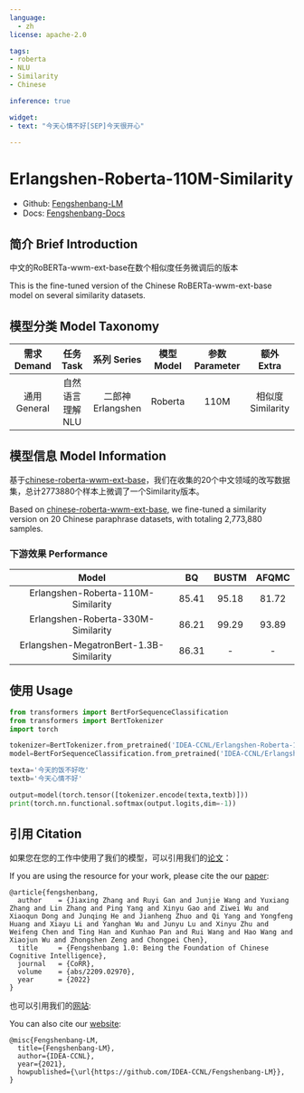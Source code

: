 ```yaml
---
language: 
  - zh
license: apache-2.0

tags:
- roberta
- NLU
- Similarity
- Chinese

inference: true

widget:
- text: "今天心情不好[SEP]今天很开心"

---
```

# Erlangshen-Roberta-110M-Similarity

- Github: [Fengshenbang-LM](https://github.com/IDEA-CCNL/Fengshenbang-LM)
- Docs: [Fengshenbang-Docs](https://fengshenbang-doc.readthedocs.io/)

## 简介 Brief Introduction

中文的RoBERTa-wwm-ext-base在数个相似度任务微调后的版本

This is the fine-tuned version of the Chinese RoBERTa-wwm-ext-base model on several similarity datasets.

## 模型分类 Model Taxonomy

|  需求 Demand  | 任务 Task       | 系列 Series      | 模型 Model    | 参数 Parameter | 额外 Extra |
|  :----:  | :----:  | :----:  | :----:  | :----:  | :----:  |
| 通用 General  | 自然语言理解 NLU | 二郎神 Erlangshen | Roberta |      110M      |    相似度 Similarity     |

## 模型信息 Model Information

基于[chinese-roberta-wwm-ext-base](https://huggingface.co/hfl/chinese-roberta-wwm-ext-base)，我们在收集的20个中文领域的改写数据集，总计2773880个样本上微调了一个Similarity版本。

Based on [chinese-roberta-wwm-ext-base](https://huggingface.co/hfl/chinese-roberta-wwm-ext-base), we fine-tuned a similarity version on 20 Chinese paraphrase datasets, with totaling 2,773,880 samples.

### 下游效果 Performance

|    Model   | BQ    |  BUSTM  | AFQMC    |
| :--------:    | :-----:  | :----:  | :-----:   | 
| Erlangshen-Roberta-110M-Similarity | 85.41     |   95.18    | 81.72     |
| Erlangshen-Roberta-330M-Similarity | 86.21      |   99.29    | 93.89      |  
| Erlangshen-MegatronBert-1.3B-Similarity | 86.31      |   -    | -      |   

## 使用 Usage

``` python
from transformers import BertForSequenceClassification
from transformers import BertTokenizer
import torch

tokenizer=BertTokenizer.from_pretrained('IDEA-CCNL/Erlangshen-Roberta-110M-Similarity')
model=BertForSequenceClassification.from_pretrained('IDEA-CCNL/Erlangshen-Roberta-110M-Similarity')

texta='今天的饭不好吃'
textb='今天心情不好'

output=model(torch.tensor([tokenizer.encode(texta,textb)]))
print(torch.nn.functional.softmax(output.logits,dim=-1))
```

## 引用 Citation

如果您在您的工作中使用了我们的模型，可以引用我们的[论文](https://arxiv.org/abs/2209.02970)：

If you are using the resource for your work, please cite the our [paper](https://arxiv.org/abs/2209.02970):

```text
@article{fengshenbang,
  author    = {Jiaxing Zhang and Ruyi Gan and Junjie Wang and Yuxiang Zhang and Lin Zhang and Ping Yang and Xinyu Gao and Ziwei Wu and Xiaoqun Dong and Junqing He and Jianheng Zhuo and Qi Yang and Yongfeng Huang and Xiayu Li and Yanghan Wu and Junyu Lu and Xinyu Zhu and Weifeng Chen and Ting Han and Kunhao Pan and Rui Wang and Hao Wang and Xiaojun Wu and Zhongshen Zeng and Chongpei Chen},
  title     = {Fengshenbang 1.0: Being the Foundation of Chinese Cognitive Intelligence},
  journal   = {CoRR},
  volume    = {abs/2209.02970},
  year      = {2022}
}
```

也可以引用我们的[网站](https://github.com/IDEA-CCNL/Fengshenbang-LM/):

You can also cite our [website](https://github.com/IDEA-CCNL/Fengshenbang-LM/):

```text
@misc{Fengshenbang-LM,
  title={Fengshenbang-LM},
  author={IDEA-CCNL},
  year={2021},
  howpublished={\url{https://github.com/IDEA-CCNL/Fengshenbang-LM}},
}
```